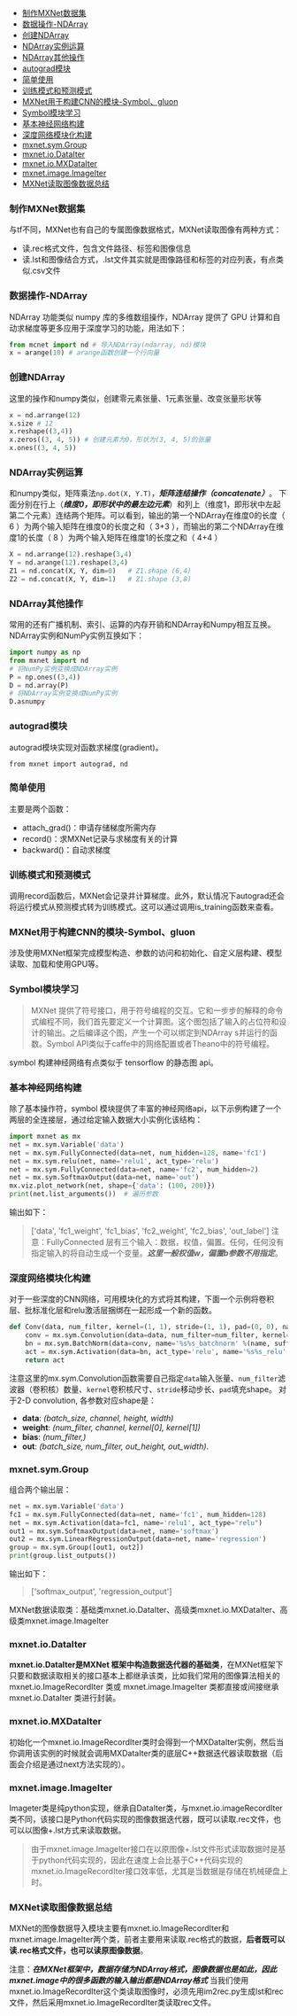 - [制作MXNet数据集](#制作mxnet数据集)
- [数据操作-NDArray](#数据操作-ndarray)
- [创建NDArray](#创建ndarray)
- [NDArray实例运算](#ndarray实例运算)
- [NDArray其他操作](#ndarray其他操作)
- [autograd模块](#autograd模块)
- [简单使用](#简单使用)
- [训练模式和预测模式](#训练模式和预测模式)
- [MXNet用于构建CNN的模块-Symbol、gluon](#mxnet用于构建cnn的模块-symbolgluon)
- [Symbol模块学习](#symbol模块学习)
- [基本神经网络构建](#基本神经网络构建)
- [深度网络模块化构建](#深度网络模块化构建)
- [mxnet.sym.Group](#mxnetsymgroup)
- [mxnet.io.DataIter](#mxnetiodataiter)
- [mxnet.io.MXDataIter](#mxnetiomxdataiter)
- [mxnet.image.ImageIter](#mxnetimageimageiter)
- [MXNet读取图像数据总结](#mxnet读取图像数据总结)

### 制作MXNet数据集

与tf不同，MXNet也有自己的专属图像数据格式，MXNet读取图像有两种方式：

+ 读.rec格式文件，包含文件路径、标签和图像信息
+ 读.lst和图像结合方式，.lst文件其实就是图像路径和标签的对应列表，有点类似.csv文件

### 数据操作-NDArray

NDArray 功能类似 numpy 库的多维数组操作，NDArray 提供了 GPU 计算和自动求梯度等更多应用于深度学习的功能，用法如下：

```python
from mcnet import nd # 导入NDArray(ndarray, nd)模块
x = arange(10) # arange函数创建一个行向量
```
### 创建NDArray

这里的操作和numpy类似，创建零元素张量、1元素张量、改变张量形状等

```python
x = nd.arrange(12)
x.size # 12
x.reshape((3,4))
x.zeros((3, 4, 5)) # 创建元素为0，形状为(3, 4, 5)的张量
x.ones((3, 4, 5))
```
### NDArray实例运算

和numpy类似，矩阵乘法`np.dot(X, Y.T)`，***矩阵连结操作（concatenate）***。
下面分别在行上（***维度0，即形状中的最左边元素***）和列上（维度1，即形状中左起第二个元素）连结两个矩阵。可以看到，输出的第一个NDArray在维度0的长度（ 6 ）为两个输入矩阵在维度0的长度之和（ 3+3 ），而输出的第二个NDArray在维度1的长度（ 8 ）为两个输入矩阵在维度1的长度之和（ 4+4 ）

```python
X = nd.arrange(12).reshape(3,4)
Y = nd.arange(12).reshape(3,4)
Z1 = nd.concat(X, Y, dim=0)   # Z1.shape (6,4)
Z2 = nd.concat(X, Y, dim=1)   # Z1.shape (3,8)
```

### NDArray其他操作

常用的还有广播机制、索引、运算的内存开销和NDArray和Numpy相互互换。NDArray实例和NumPy实例互换如下：

```python
import numpy as np
from mxnet import nd
# 将NumPy实例变换成NDArray实例
P = np.ones((3,4))
D = nd.array(P)
# 将NDArray实例变换成NumPy实例
D.asnumpy
```

### autograd模块

autograd模块实现对函数求梯度(gradient)。

`from mxnet import autograd, nd`

### 简单使用

主要是两个函数：
+ attach_grad()：申请存储梯度所需内存
+ record()：求MXNet记录与求梯度有关的计算
+ backward()：自动求梯度

### 训练模式和预测模式

调用record函数后，MXNet会记录并计算梯度。此外，默认情况下autograd还会将运行模式从预测模式转为训练模式。这可以通过调用is_training函数来查看。

### MXNet用于构建CNN的模块-Symbol、gluon 

涉及使用MXNet框架完成模型构造、参数的访问和初始化、自定义层构建、模型读取、加载和使用GPU等。

### Symbol模块学习
> MXNet 提供了符号接口，用于符号编程的交互。它和一步步的解释的命令式编程不同，我们首先要定义一个计算图。这个图包括了输入的占位符和设计的输出。之后编译这个图，产生一个可以绑定到NDArray s并运行的函数。Symbol API类似于caffe中的网络配置或者Theano中的符号编程。

symbol 构建神经网络有点类似于 tensorflow 的静态图 api。

### 基本神经网络构建

除了基本操作符，symbol 模块提供了丰富的神经网络api，以下示例构建了一个两层的全连接层，通过给定输入数据大小实例化该结构：
```python
import mxnet as mx
net = mx.sym.Variable('data')
net = mx.sym.FullyConnected(data=net, num_hidden=128, name='fc1')
net = mx.sym.relu(net, name='relu1', act_type='relu')
net = mx.sym.FullyConnected(data=net, name='fc2', num_hidden=2)
net = mx.sym.SoftmaxOutput(data=net, name='out')
mx.viz.plot_network(net, shape={'data': (100, 200)})
print(net.list_arguments())  # 遍历参数
```

输出如下：
> ['data', 'fc1_weight', 'fc1_bias', 'fc2_weight', 'fc2_bias', 'out_label']
注意：FullyConnected 层有三个输入：数据，权值，偏置。任何，任何没有指定输入的将自动生成一个变量。***这里一般权值w，偏置b参数不用指定***。

### 深度网络模块化构建

对于一些深度的CNN网络，可用模块化的方式将其构建，下面一个示例将卷积层、批标准化层和relu激活层捆绑在一起形成一个新的函数。

```python
def Conv(data, num_filter, kernel=(1, 1), stride=(1, 1), pad=(0, 0), name=None, suffix=''):
    conv = mx.sym.Convolution(data=data, num_filter=num_filter, kernel=kernel, stride=stride, pad=pad, no_bias=True, name='%s%s_conv2d' %(name, suffix))
    bn = mx.sym.BatchNorm(data=conv, name='%s%s_batchnorm' %(name, suffix), fix_gamma=False)
    act = mx.sym.Activation(data=bn, act_type='relu', name='%s%s_relu' %(name, suffix))
    return act
```

注意这里的mx.sym.Convolution函数需要自己指定`data`输入张量、`num_filter`滤波器（卷积核）数量、`kernel`卷积核尺寸、`stride`移动步长、`pad`填充shape。
对于2-D convolution, 各参数对应shape是：
- **data**: *(batch_size, channel, height, width)*
- **weight**: *(num_filter, channel, kernel[0], kernel[1])*
- **bias**: *(num_filter,)*
- **out**: *(batch_size, num_filter, out_height, out_width)*.
### mxnet.sym.Group

组合两个输出层：

```python
net = mx.sym.Variable('data')
fc1 = mx.sym.FullyConnected(data=net, name='fc1', num_hidden=128)
net = mx.sym.Activation(data=fc1, name='relu1', act_type="relu")
out1 = mx.sym.SoftmaxOutput(data=net, name='softmax')
out2 = mx.sym.LinearRegressionOutput(data=net, name='regression')
group = mx.sym.Group([out1, out2])
print(group.list_outputs())
```

输出如下：
> ['softmax_output', 'regression_output']

MXNet数据读取类：基础类mxnet.io.DataIter、高级类mxnet.io.MXDataIter、高级类mxnet.image.ImageIter

### mxnet.io.DataIter

**mxnet.io.DataIter是MXNet 框架中构造数据迭代器的基础类**，在MXNet框架下只要和数据读取相关的接口基本上都继承该类，比如我们常用的图像算法相关的 mxnet.io.ImageRecordIter 类或 mxnet.image.ImageIter 类都直接或间接继承 mxnet.io.DataIter 类进行封装。
### mxnet.io.MXDataIter

初始化一个mxnet.io.ImageRecordIter类时会得到一个MXDataIter实例，然后当你调用该实例的时候就会调用MXDataIter类的底层C++数据迭代器读取数据（后面会介绍是通过next方法实现的）。
### mxnet.image.ImageIter
Imageter类是纯python实现，继承自DataIter类，与mxnet.io.imageRecordIter类不同，该接口是Python代码实现的图像数据迭代器，既可以读取.rec文件，也可以以图像+.lst方式来读取数据。
> 由于mxnet.image.ImageIter接口在以原图像+.lst文件形式读取数据时是基于python代码实现的，因此在速度上会比基于C++代码实现的mxnet.io.ImageRecordIter接口效率低，尤其是当数据是存储在机械硬盘上时。

### MXNet读取图像数据总结

MXNet的图像数据导入模块主要有mxnet.io.ImageRecordIter和mxnet.image.ImageIter两个类，前者主要用来读取.rec格式的数据，**后者既可以读.rec格式文件，也可以读原图像数据**。

注意：***在MXNet框架中，数据存储为NDArray格式，图像数据也是如此，因此mxnet.image中的很多函数的输入输出都是NDArray格式***
当我们使用mxnet.io.ImageRecordIter这个类读取图像时，必须先用im2rec.py生成lst和rec文件，然后采用mxnet.io.ImageRecordIter类读取rec文件。
